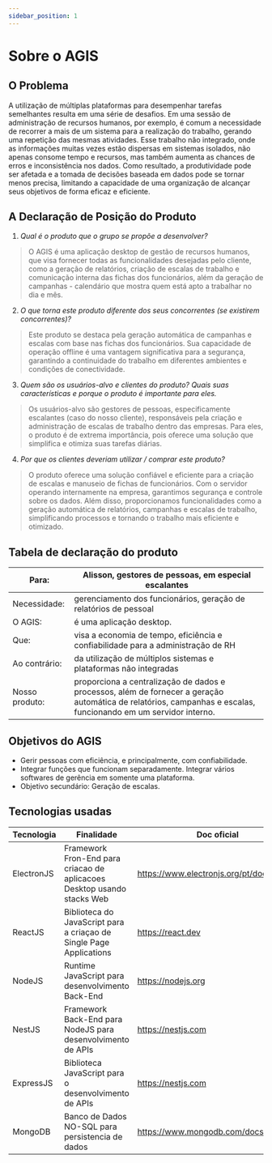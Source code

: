 ```yaml
---
sidebar_position: 1
---
```


# Sobre o AGIS

## O Problema

A utilização de múltiplas plataformas para desempenhar tarefas semelhantes resulta em
uma série de desafios. Em uma sessão de administração de recursos humanos, por exemplo, é
comum a necessidade de recorrer a mais de um sistema para a realização do trabalho, gerando
uma repetição das mesmas atividades. Esse trabalho não integrado, onde as informações muitas
vezes estão dispersas em sistemas isolados, não apenas consome tempo e recursos, mas também
aumenta as chances de erros e inconsistência nos dados. Como resultado, a produtividade pode
ser afetada e a tomada de decisões baseada em dados pode se tornar menos precisa, limitando a
capacidade de uma organização de alcançar seus objetivos de forma eficaz e eficiente.

## A Declaração de Posição do Produto

1. *_Qual é o produto que o grupo se propõe a desenvolver?_*
> O AGIS é uma aplicação desktop de gestão de recursos humanos, que visa
fornecer todas as funcionalidades desejadas pelo cliente, como a geração de
relatórios, criação de escalas de trabalho e comunicação interna das fichas dos
funcionários, além da geração de campanhas - calendário que mostra quem está apto
a trabalhar no dia e mês. 

2. *_O que torna este produto diferente dos seus concorrentes (se existirem concorrentes)?_*
> Este produto se destaca pela geração automática de campanhas e escalas
com base nas fichas dos funcionários. Sua capacidade de operação offline é uma
vantagem significativa para a segurança, garantindo a continuidade do trabalho em
diferentes ambientes e condições de conectividade.

3. *_Quem são os usuários-alvo e clientes do produto? Quais suas características e porque o produto é importante para eles._*
> Os usuários-alvo são gestores de pessoas, especificamente escalantes
(caso do nosso cliente), responsáveis pela criação e administração de escalas de
trabalho dentro das empresas. Para eles, o produto é de extrema importância, pois
oferece uma solução que simplifica e otimiza suas tarefas diárias.

4. *_Por que os clientes deveriam utilizar / comprar este produto?_*
> O produto oferece uma solução confiável e eficiente para a criação de
escalas e manuseio de fichas de funcionários. Com o servidor operando internamente
na empresa, garantimos segurança e controle sobre os dados. Além disso,
proporcionamos funcionalidades como a geração automática de relatórios,
campanhas e escalas de trabalho, simplificando processos e tornando o trabalho mais
eficiente e otimizado.

## Tabela de declaração do produto

| Para:          | Alisson, gestores de pessoas, em especial escalantes                                                                                                            |
|----------------|-----------------------------------------------------------------------------------------------------------------------------------------------------------------|
| Necessidade:   | gerenciamento dos funcionários, geração de relatórios de pessoal                                                                                                |
| O AGIS:        | é uma aplicação desktop.                                                                                                                                        |
| Que:           | visa a economia de tempo, eficiência e confiabilidade para a administração de RH                                                                                |
| Ao contrário:  | da utilização de múltiplos sistemas e plataformas não integradas                                                                                                |
| Nosso produto: | proporciona a centralização de dados e processos, além de fornecer a geração automática de relatórios, campanhas e escalas, funcionando em um servidor interno. |


## Objetivos do AGIS

* Gerir pessoas com eficiência, e principalmente, com confiabilidade.
* Integrar funções que funcionam separadamente. Integrar vários softwares de gerência em somente uma plataforma.
* Objetivo secundário: Geração de escalas.

## Tecnologias usadas

| Tecnologia | Finalidade                                                              | Doc oficial                                |
|------------|-------------------------------------------------------------------------|--------------------------------------------|
| ElectronJS | Framework Fron-End para criacao de aplicacoes Desktop usando stacks Web | https://www.electronjs.org/pt/docs/latest/ |
| ReactJS    | Biblioteca do JavaScript para a criaçao de Single Page Applications     | https://react.dev                          |
| NodeJS     | Runtime JavaScript para desenvolvimento Back-End                        | https://nodejs.org                         |
| NestJS     | Framework Back-End para NodeJS para desenvolvimento de APIs             | https://nestjs.com                         |
| ExpressJS  | Biblioteca JavaScript para o desenvolvimento de APIs                    | https://nestjs.com                         |
| MongoDB    | Banco de Dados NO-SQL para persistencia de dados                        | https://www.mongodb.com/docs/              | 
